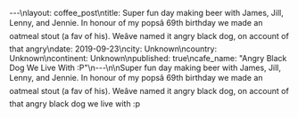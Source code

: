 ---\nlayout: coffee_post\ntitle: Super fun day making beer with James, Jill, Lenny, and Jennie. In honour of my popsâ 69th birthday we made an oatmeal stout (a fav of his). Weâve named it angry black dog, on account of that angry\ndate: 2019-09-23\ncity: Unknown\ncountry: Unknown\ncontinent: Unknown\npublished: true\ncafe_name: "Angry Black Dog We Live With :P"\n---\n\nSuper fun day making beer with James, Jill, Lenny, and Jennie. In honour of my popsâ 69th birthday we made an oatmeal stout (a fav of his). Weâve named it angry black dog, on account of that angry black dog we live with :p